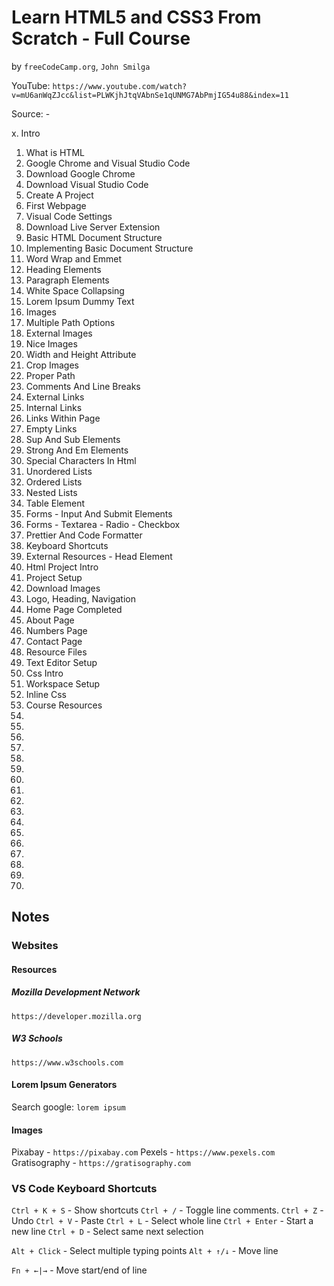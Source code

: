 # Learn HTML5 and CSS3 From Scratch - Full Course
by `freeCodeCamp.org`, `John Smilga`

YouTube: `https://www.youtube.com/watch?v=mU6anWqZJcc&list=PLWKjhJtqVAbnSe1qUNMG7AbPmjIG54u88&index=11`

Source: -

 x. Intro
01. What is HTML
02. Google Chrome and Visual Studio Code
03. Download Google Chrome
04. Download Visual Studio Code
05. Create A Project
06. First Webpage
07. Visual Code Settings
08. Download Live Server Extension
09. Basic HTML Document Structure
10. Implementing Basic Document Structure
11. Word Wrap and Emmet
12. Heading Elements
13. Paragraph Elements
14. White Space Collapsing
15. Lorem Ipsum Dummy Text
16. Images
17. Multiple Path Options
18. External Images
19. Nice Images
10. Width and Height Attribute
20. Crop Images
22. Proper Path
23. Comments And Line Breaks
24. External Links
25. Internal Links
26. Links Within Page
27. Empty Links
28. Sup And Sub Elements
29. Strong And Em Elements
30. Special Characters In Html
31. Unordered Lists
32. Ordered Lists
33. Nested Lists
34. Table Element
35. Forms - Input And Submit Elements
36. Forms - Textarea - Radio - Checkbox
37. Prettier And Code Formatter
38. Keyboard Shortcuts
39. External Resources - Head Element
40. Html Project Intro
41. Project Setup
42. Download Images
43. Logo, Heading, Navigation
44. Home Page Completed
45. About Page
46. Numbers Page
47. Contact Page
48. Resource Files
49. Text Editor Setup
50. Css Intro
51. Workspace Setup
52. Inline Css
53. Course Resources
54.
55.
56.
57.
58.
59.
60.
61.
62.
63.
64.
65.
66.
67.
68.
69.
70.


## Notes

### Websites

#### Resources

##### Mozilla Development Network

`https://developer.mozilla.org`

##### W3 Schools

`https://www.w3schools.com`


#### Lorem Ipsum Generators

Search google: `lorem ipsum`

#### Images

Pixabay - `https://pixabay.com`
Pexels - `https://www.pexels.com`
Gratisography - `https://gratisography.com`

### VS Code Keyboard Shortcuts

`Ctrl + K + S`  - Show shortcuts
`Ctrl + /`      - Toggle line comments.
`Ctrl + Z`      - Undo
`Ctrl + V`      - Paste
`Ctrl + L`      - Select whole line
`Ctrl + Enter`  - Start a new line
`Ctrl + D`      - Select same next selection

`Alt + Click`   - Select multiple typing points
`Alt + ↑/↓`     - Move line

`Fn + ←|→`      - Move start/end of line